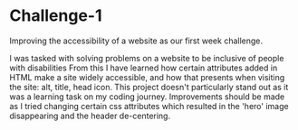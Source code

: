 # Challenge-1
Improving the accessibility of a website as our first week challenge.

I was tasked with solving problems on a website to be inclusive of people with disabilities
From this I have learned how certain attributes added in HTML make a site widely accessible, and how that presents when visiting the site: alt, title, head icon.
This project doesn't particularly stand out as it was a learning task on my coding journey.
Improvements should be made as I tried changing certain css attributes which resulted in the 'hero' image disappearing and the header de-centering.
